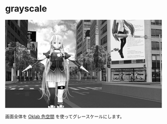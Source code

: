 # grayscale

![](screenshot.jpg)

画面全体を [Oklab 色空間](https://bottosson.github.io/posts/oklab/) を使ってグレースケールにします。
